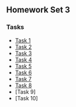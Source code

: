 ## Homework Set 3

### Tasks

* [Task 1](https://lsdroubay.github.io/math5610/softwaremanual/l2error)
* [Task 2](https://lsdroubay.github.io/math5610/softwaremanual/l1error)
* [Task 3](https://lsdroubay.github.io/math5610/softwaremanual/inferror)
* [Task 4](https://lsdroubay.github.io/math5610/softwaremanual/Mat1Norm)
* [Task 5](https://lsdroubay.github.io/math5610/softwaremanual/MatInfNorm)
* [Task 6](https://lsdroubay.github.io/math5610/softwaremanual/dotproduct)
* [Task 7](https://lsdroubay.github.io/math5610/softwaremanual/crossproduct)
* [Task 8](https://lsdroubay.github.io/math5610/softwaremanual/MatrixProd)
* [Task 9]
* [Task 10]
